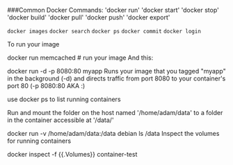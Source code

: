 ###Common Docker Commands:
'docker run'
'docker start'
'docker stop'
'docker build'
'docker pull'
'docker push'
'docker export'

`docker images`
`docker search`
`docker ps`
`docker commit`
`docker login`



To run your image

docker run memcached # run your image
And this:

docker run -d -p 8080:80 myapp 
Runs your image that you tagged "myapp" in the background (-d) and directs traffic from port 8080 to your container's port 80 (-p 8080:80 AKA :)

use docker ps to list running containers

Run and mount the folder on the host named '/home/adam/data' to a folder in the container accessible at '/data/'

docker run -v /home/adam/data:/data debian ls /data
Inspect the volumes for running containers

docker inspect -f {{.Volumes}} container-test
